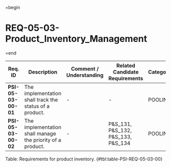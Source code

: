 =begin

# REQ-05-03-Product_Inventory_Management

=end

| Req. ID                        | Description                         | Comment / Understanding                  | Related Candidate Requirements | Category                       |
| ------------------------------ | ----------------------------------- | ---------------------------------------- | ------------------------------ | ------------------------------ |
| __PSI-05-03-00-01__ | The implementation shall track the status of a product.    | -                       | -                                  | POOLING  |
| __PSI-05-03-00-02__ | The implementation shall manage the priority of a product. | -                       | P&S_131, P&S_132, P&S_133, P&S_134 | POOLING  |

Table: Requirements for product inventory. {#tbl:table-PSI-REQ-05-03-00}
